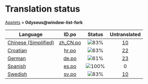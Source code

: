 # Translation status
[Applets](../../README.md) &#187; **0dyseus@window-list-fork**

Language | ID.po | Status | Untranslated
---------|:--:|:------:|:-----------:
[Chinese (Simplified)](../../language-status/zh_CN.md) | [zh_CN.po](po/zh_CN.po) | ![83%](http://progressed.io/bar/83) | [10](untranslated-po/zh_CN.md)
[Croatian](../../language-status/hr.md) | [hr.po](po/hr.po) | ![63%](http://progressed.io/bar/63) | [22](untranslated-po/hr.md)
[German](../../language-status/de.md) | [de.po](po/de.po) | ![61%](http://progressed.io/bar/61) | [23](untranslated-po/de.md)
[Spanish](../../language-status/es.md) | [es.po](po/es.po) | ![100%](http://progressed.io/bar/100) | 0
[Swedish](../../language-status/sv.md) | [sv.po](po/sv.po) | ![83%](http://progressed.io/bar/83) | [10](untranslated-po/sv.md)
